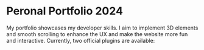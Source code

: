# Peronal Portfolio 2024

My portfolio showcases my developer skills. I aim to implement 3D elements and smooth scrolling to enhance the UX and make the website more fun and interactive.
Currently, two official plugins are available:


